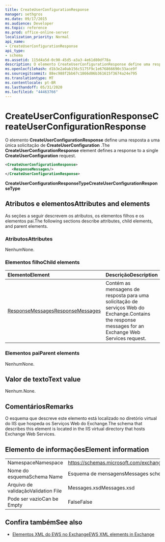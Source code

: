 ```yaml
---
title: CreateUserConfigurationResponse
manager: sethgros
ms.date: 09/17/2015
ms.audience: Developer
ms.topic: reference
ms.prod: office-online-server
localization_priority: Normal
api_name:
- CreateUserConfigurationResponse
api_type:
- schema
ms.assetid: 115d4a5d-0c90-45d5-a3a3-4e61d80df78a
description: O elemento CreateUserConfigurationResponse define uma resposta a uma única solicitação de CreateUserConfiguration.
ms.openlocfilehash: d1b3e2a0ab156c5175f9c1e676866690c33ace9f
ms.sourcegitcommit: 88ec988f2bb67c1866d06b361615f3674a24e795
ms.translationtype: MT
ms.contentlocale: pt-BR
ms.lasthandoff: 05/31/2020
ms.locfileid: "44463766"
---
```

# <a name="createuserconfigurationresponse"></a><span data-ttu-id="82a96-103">CreateUserConfigurationResponse</span><span class="sxs-lookup"><span data-stu-id="82a96-103">CreateUserConfigurationResponse</span></span>

<span data-ttu-id="82a96-104">O elemento **CreateUserConfigurationResponse** define uma resposta a uma única solicitação de **CreateUserConfiguration** .</span><span class="sxs-lookup"><span data-stu-id="82a96-104">The **CreateUserConfigurationResponse** element defines a response to a single **CreateUserConfiguration** request.</span></span> 
  
```xml
<CreateUserConfigurationResponse>
   <ResponseMessages/>
</CreateUserConfigurationResponse>
```

 <span data-ttu-id="82a96-105">**CreateUserConfigurationResponseType**</span><span class="sxs-lookup"><span data-stu-id="82a96-105">**CreateUserConfigurationResponseType**</span></span>
## <a name="attributes-and-elements"></a><span data-ttu-id="82a96-106">Atributos e elementos</span><span class="sxs-lookup"><span data-stu-id="82a96-106">Attributes and elements</span></span>

<span data-ttu-id="82a96-107">As seções a seguir descrevem os atributos, os elementos filhos e os elementos pai.</span><span class="sxs-lookup"><span data-stu-id="82a96-107">The following sections describe attributes, child elements, and parent elements.</span></span>
  
### <a name="attributes"></a><span data-ttu-id="82a96-108">Atributos</span><span class="sxs-lookup"><span data-stu-id="82a96-108">Attributes</span></span>

<span data-ttu-id="82a96-109">Nenhum</span><span class="sxs-lookup"><span data-stu-id="82a96-109">None.</span></span>
  
### <a name="child-elements"></a><span data-ttu-id="82a96-110">Elementos filho</span><span class="sxs-lookup"><span data-stu-id="82a96-110">Child elements</span></span>

|<span data-ttu-id="82a96-111">**Elemento**</span><span class="sxs-lookup"><span data-stu-id="82a96-111">**Element**</span></span>|<span data-ttu-id="82a96-112">**Descrição**</span><span class="sxs-lookup"><span data-stu-id="82a96-112">**Description**</span></span>|
|:-----|:-----|
|[<span data-ttu-id="82a96-113">ResponseMessages</span><span class="sxs-lookup"><span data-stu-id="82a96-113">ResponseMessages</span></span>](responsemessages.md) <br/> |<span data-ttu-id="82a96-114">Contém as mensagens de resposta para uma solicitação de serviços Web do Exchange.</span><span class="sxs-lookup"><span data-stu-id="82a96-114">Contains the response messages for an Exchange Web Services request.</span></span>  <br/> |
   
### <a name="parent-elements"></a><span data-ttu-id="82a96-115">Elementos pai</span><span class="sxs-lookup"><span data-stu-id="82a96-115">Parent elements</span></span>

<span data-ttu-id="82a96-116">Nenhum</span><span class="sxs-lookup"><span data-stu-id="82a96-116">None.</span></span>
  
## <a name="text-value"></a><span data-ttu-id="82a96-117">Valor de texto</span><span class="sxs-lookup"><span data-stu-id="82a96-117">Text value</span></span>

<span data-ttu-id="82a96-118">Nenhum.</span><span class="sxs-lookup"><span data-stu-id="82a96-118">None.</span></span>
  
## <a name="remarks"></a><span data-ttu-id="82a96-119">Comentários</span><span class="sxs-lookup"><span data-stu-id="82a96-119">Remarks</span></span>

<span data-ttu-id="82a96-120">O esquema que descreve este elemento está localizado no diretório virtual do IIS que hospeda os Serviços Web do Exchange.</span><span class="sxs-lookup"><span data-stu-id="82a96-120">The schema that describes this element is located in the IIS virtual directory that hosts Exchange Web Services.</span></span>
  
## <a name="element-information"></a><span data-ttu-id="82a96-121">Elemento de informações</span><span class="sxs-lookup"><span data-stu-id="82a96-121">Element information</span></span>

|||
|:-----|:-----|
|<span data-ttu-id="82a96-122">Namespace</span><span class="sxs-lookup"><span data-stu-id="82a96-122">Namespace</span></span>  <br/> |https://schemas.microsoft.com/exchange/services/2006/messages  <br/> |
|<span data-ttu-id="82a96-123">Nome do esquema</span><span class="sxs-lookup"><span data-stu-id="82a96-123">Schema Name</span></span>  <br/> |<span data-ttu-id="82a96-124">Esquema de mensagens</span><span class="sxs-lookup"><span data-stu-id="82a96-124">Messages schema</span></span>  <br/> |
|<span data-ttu-id="82a96-125">Arquivo de validação</span><span class="sxs-lookup"><span data-stu-id="82a96-125">Validation File</span></span>  <br/> |<span data-ttu-id="82a96-126">Messages.xsd</span><span class="sxs-lookup"><span data-stu-id="82a96-126">Messages.xsd</span></span>  <br/> |
|<span data-ttu-id="82a96-127">Pode ser vazio</span><span class="sxs-lookup"><span data-stu-id="82a96-127">Can be Empty</span></span>  <br/> |<span data-ttu-id="82a96-128">False</span><span class="sxs-lookup"><span data-stu-id="82a96-128">False</span></span>  <br/> |
   
## <a name="see-also"></a><span data-ttu-id="82a96-129">Confira também</span><span class="sxs-lookup"><span data-stu-id="82a96-129">See also</span></span>



- [<span data-ttu-id="82a96-130">Elementos XML do EWS no Exchange</span><span class="sxs-lookup"><span data-stu-id="82a96-130">EWS XML elements in Exchange</span></span>](ews-xml-elements-in-exchange.md)

